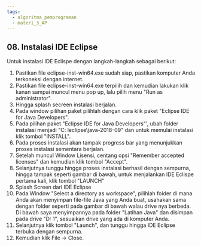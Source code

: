 ```yaml
---
tags:
  - algoritma_pemprograman
  - materi_3_AP
---
```

## 08. Instalasi IDE Eclipse

Untuk instalasi IDE Eclispe dengan langkah-langkah sebagai berikut:

1. ﻿﻿﻿Pastikan file eclipse-inst-win64.exe sudah siap, pastikan komputer Anda terkoneksi dengan internet.
2. ﻿﻿﻿Pastikan file eclipse-inst-win64.exe terpilih dan kemudian lakukan klik kanan sampai muncul menu pop up, lalu pilih menu "Run as administrator".
3. Hingga splash secreen instalasi berjalan.
4. Pada window pilihan paket pilihlah dengan cara klik paket "Eclipse IDE for Java Developers".
5. Pada pilihan paket "Eclipse IDE for Java Developers"', ubah folder instalasi menjadi "C: leclipse\java-2018-09" dan untuk memulai instalasi klik tombol "INSTALL".
6. Pada proses instalasi akan tampak progress bar yang menunjukkan proses instalasi sementara berjalan.
7. Setelah muncul Window Lisensi, centang opsi "Remember accepted licenses" dan kemudian klik tombol "Accept".
8. Selanjutnya tunggu hingga proses instalasi berhasil dengan sempurna, hingga tampak seperti gambar di bawah, untuk menjalankan IDE Eclispe pertama kali, klik tombol "LAUNCH"
9. Splash Screen dari IDE Eclipse
10. Pada Window "Select a directory as workspace", pilihlah folder di mana Anda akan menyimpan file-file Java yang Anda buat, usahakan sama dengan folder seperti pada gambar di bawah walau drive nya berbeda. Di bawah saya menyimpannya pada folder "Latihan Java" dan disimpan pada drive "D: 1", sesuaikan drive yang ada di komputer Anda.
11. Selanjutnya klik tombol "Launch", dan tunggu hingga IDE Eclipse terbuka dengan sempurna.
12. Kemudian klik File → Close.